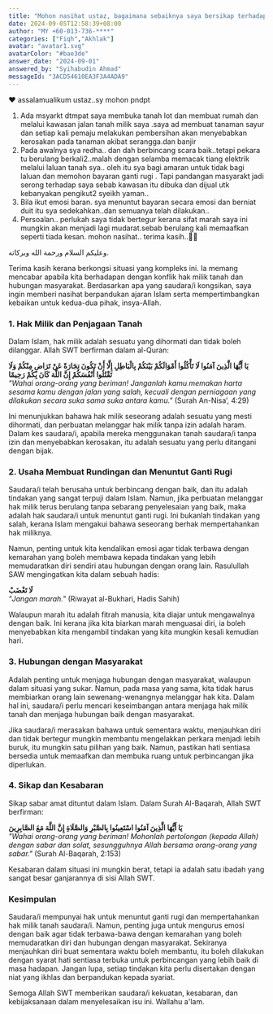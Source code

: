 ```yaml
---
title: "Mohon nasihat ustaz, bagaimana sebaiknya saya bersikap terhadap pembangun yang mengganggu tanaman dan tanah saya meskipun sudah diberikan amaran dan tuntutan?"
date: 2024-09-05T12:58:39+08:00
author: "MY +60-013-736-****"
categories: ["Fiqh","Akhlak"]
avatar: "avatar1.svg"
avatarColor: "#bae3de"
answer_date: "2024-09-01"
answered_by: "Syihabudin Ahmad"
messageId: "3ACD54610EA3F3A4ADA9"
---
```


❤️ assalamualikum
      ustaz..sy mohon pndpt

1. Ada msyarkt dtmpat saya membuka tanah lot dan membuat rumah dan melalui kawasan jalan tanah milik saya .saya ad membuat tanaman sayur dan setiap kali pemaju melakukan pembersihan akan menyebabkan kerosakan pada tanaman akibat serangga.dan banjir
2. Pada awalnya sya redha.. dan dah berbincang scara baik..tetapi pekara tu berulang berkali2..malah dengan selamba memacak tiang elektrik melalui laluan tanah sya.. oleh itu sya bagi amaran untuk tidak bagi laluan dan memohon bayaran ganti rugi . Tapi pandangan masyarakt jadi serong terhadap saya sebab kawasan itu dibuka dan dijual utk kebanyakan pengikut2 syeikh yaman..
3. Bila ikut emosi baran. sya menuntut bayaran secara emosi dan berniat duit itu sya sedekahkan..dan semuanya telah dilakukan..
4. Persoalan.. perlukah saya tidak bertegur kerana sifat marah saya ini mungkin akan menjadi lagi mudarat.sebab berulang kali memaafkan seperti tiada kesan. mohon nasihat.. terima kasih..🫶🏻

<!--more-->

وعليكم السلام ورحمة الله وبركاته.

Terima kasih kerana berkongsi situasi yang kompleks ini. Ia memang mencabar apabila kita berhadapan dengan konflik hak milik tanah dan hubungan masyarakat. Berdasarkan apa yang saudara/i kongsikan, saya ingin memberi nasihat berpandukan ajaran Islam serta mempertimbangkan kebaikan untuk kedua-dua pihak, insya-Allah.

### 1. Hak Milik dan Penjagaan Tanah
Dalam Islam, hak milik adalah sesuatu yang dihormati dan tidak boleh dilanggar. Allah SWT berfirman dalam al-Quran:

**يَا أَيُّهَا الَّذِينَ آمَنُوا لَا تَأْكُلُوا أَمْوَالَكُمْ بَيْنَكُمْ بِالْبَاطِلِ إِلَّا أَنْ تَكُونَ تِجَارَةً عَنْ تَرَاضٍ مِنْكُمْ وَلَا تَقْتُلُوا أَنْفُسَكُمْ إِنَّ اللَّهَ كَانَ بِكُمْ رَحِيمًا**  
_"Wahai orang-orang yang beriman! Janganlah kamu memakan harta sesama kamu dengan jalan yang salah, kecuali dengan perniagaan yang dilakukan secara suka sama suka antara kamu."_ (Surah An-Nisa’, 4:29)

Ini menunjukkan bahawa hak milik seseorang adalah sesuatu yang mesti dihormati, dan perbuatan melanggar hak milik tanpa izin adalah haram. Dalam kes saudara/i, apabila mereka menggunakan tanah saudara/i tanpa izin dan menyebabkan kerosakan, itu adalah sesuatu yang perlu ditangani dengan bijak. 

### 2. Usaha Membuat Rundingan dan Menuntut Ganti Rugi
Saudara/i telah berusaha untuk berbincang dengan baik, dan itu adalah tindakan yang sangat terpuji dalam Islam. Namun, jika perbuatan melanggar hak milik terus berulang tanpa sebarang penyelesaian yang baik, maka adalah hak saudara/i untuk menuntut ganti rugi. Ini bukanlah tindakan yang salah, kerana Islam mengakui bahawa seseorang berhak mempertahankan hak miliknya.

Namun, penting untuk kita kendalikan emosi agar tidak terbawa dengan kemarahan yang boleh membawa kepada tindakan yang lebih memudaratkan diri sendiri atau hubungan dengan orang lain. Rasulullah SAW mengingatkan kita dalam sebuah hadis:

**لَا تَغْضَبْ**  
_"Jangan marah."_ (Riwayat al-Bukhari, Hadis Sahih)

Walaupun marah itu adalah fitrah manusia, kita diajar untuk mengawalnya dengan baik. Ini kerana jika kita biarkan marah menguasai diri, ia boleh menyebabkan kita mengambil tindakan yang kita mungkin kesali kemudian hari.

### 3. Hubungan dengan Masyarakat
Adalah penting untuk menjaga hubungan dengan masyarakat, walaupun dalam situasi yang sukar. Namun, pada masa yang sama, kita tidak harus membiarkan orang lain sewenang-wenangnya melanggar hak kita. Dalam hal ini, saudara/i perlu mencari keseimbangan antara menjaga hak milik tanah dan menjaga hubungan baik dengan masyarakat.

Jika saudara/i merasakan bahawa untuk sementara waktu, menjauhkan diri dan tidak bertegur mungkin membantu mengelakkan perkara menjadi lebih buruk, itu mungkin satu pilihan yang baik. Namun, pastikan hati sentiasa bersedia untuk memaafkan dan membuka ruang untuk perbincangan jika diperlukan.

### 4. Sikap dan Kesabaran
Sikap sabar amat dituntut dalam Islam. Dalam Surah Al-Baqarah, Allah SWT berfirman:

**يَا أَيُّهَا الَّذِينَ آمَنُوا اسْتَعِينُوا بِالصَّبْرِ وَالصَّلَاةِ إِنَّ اللَّهَ مَعَ الصَّابِرِينَ**  
_"Wahai orang-orang yang beriman! Mohonlah pertolongan (kepada Allah) dengan sabar dan solat, sesungguhnya Allah bersama orang-orang yang sabar."_ (Surah Al-Baqarah, 2:153)

Kesabaran dalam situasi ini mungkin berat, tetapi ia adalah satu ibadah yang sangat besar ganjarannya di sisi Allah SWT.

### Kesimpulan
Saudara/i mempunyai hak untuk menuntut ganti rugi dan mempertahankan hak milik tanah saudara/i. Namun, penting juga untuk mengurus emosi dengan baik agar tidak terbawa-bawa dengan kemarahan yang boleh memudaratkan diri dan hubungan dengan masyarakat. Sekiranya menjauhkan diri buat sementara waktu boleh membantu, itu boleh dilakukan dengan syarat hati sentiasa terbuka untuk perbincangan yang lebih baik di masa hadapan. Jangan lupa, setiap tindakan kita perlu disertakan dengan niat yang ikhlas dan berpandukan kepada syariat.

Semoga Allah SWT memberikan saudara/i kekuatan, kesabaran, dan kebijaksanaan dalam menyelesaikan isu ini. Wallahu a'lam.
